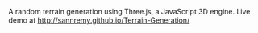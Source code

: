 A random terrain generation using Three.js, a JavaScript 3D engine.
Live demo at http://sannremy.github.io/Terrain-Generation/
